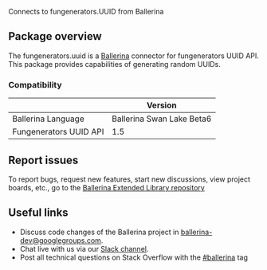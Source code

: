 Connects to fungenerators.UUID from Ballerina
## Package overview
The fungenerators.uuid is a [Ballerina](https://ballerina.io/) connector for fungenerators UUID API.
This package provides capabilities of generating random UUIDs.

### Compatibility
|                           | Version                   |
|---------------------------|---------------------------|
| Ballerina Language        | Ballerina Swan Lake Beta6 |
| Fungenerators UUID API    | 1.5                       |

## Report issues
To report bugs, request new features, start new discussions, view project boards, etc., go to the [Ballerina Extended Library repository](https://github.com/ballerina-platform/ballerina-extended-library)

## Useful links
- Discuss code changes of the Ballerina project in [ballerina-dev@googlegroups.com](mailto:ballerina-dev@googlegroups.com).
- Chat live with us via our [Slack channel](https://ballerina.io/community/slack/).
- Post all technical questions on Stack Overflow with the [#ballerina](https://stackoverflow.com/questions/tagged/ballerina) tag
